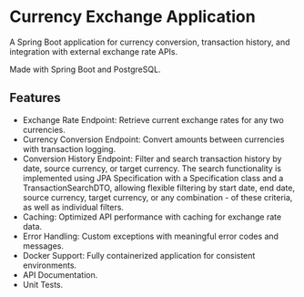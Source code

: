 # Currency Exchange Application
A Spring Boot application for currency conversion, transaction history, and integration with external exchange rate APIs.

Made with Spring Boot and PostgreSQL.

## Features
- Exchange Rate Endpoint: Retrieve current exchange rates for any two currencies.
- Currency Conversion Endpoint: Convert amounts between currencies with transaction logging.
- Conversion History Endpoint: Filter and search transaction history by date, source currency, or target currency.
  The search functionality is implemented using JPA Specification with a Specification class and a TransactionSearchDTO, allowing flexible filtering by start date, end date, source currency, target currency, or any combination - 
  of these criteria, as well as individual filters.
- Caching: Optimized API performance with caching for exchange rate data.
- Error Handling: Custom exceptions with meaningful error codes and messages.
- Docker Support: Fully containerized application for consistent environments.
- API Documentation.
- Unit Tests.

